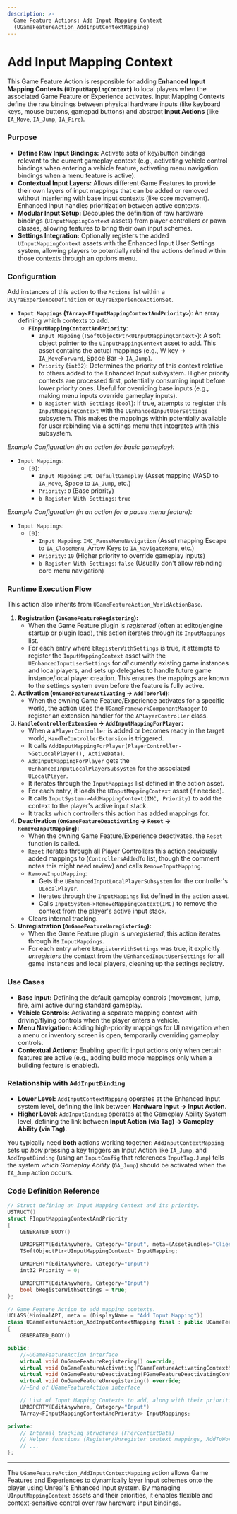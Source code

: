 ```yaml
---
description: >-
  Game Feature Actions: Add Input Mapping Context
  (UGameFeatureAction_AddInputContextMapping)
---
```


# Add Input Mapping Context

This Game Feature Action is responsible for adding **Enhanced Input Mapping Contexts (`UInputMappingContext`)** to local players when the associated Game Feature or Experience activates. Input Mapping Contexts define the raw bindings between physical hardware inputs (like keyboard keys, mouse buttons, gamepad buttons) and abstract **Input Actions** (like `IA_Move`, `IA_Jump`, `IA_Fire`).

### Purpose

* **Define Raw Input Bindings:** Activate sets of key/button bindings relevant to the current gameplay context (e.g., activating vehicle control bindings when entering a vehicle feature, activating menu navigation bindings when a menu feature is active).
* **Contextual Input Layers:** Allows different Game Features to provide their own layers of input mappings that can be added or removed without interfering with base input contexts (like core movement). Enhanced Input handles prioritization between active contexts.
* **Modular Input Setup:** Decouples the definition of raw hardware bindings (`UInputMappingContext` assets) from player controllers or pawn classes, allowing features to bring their own input schemes.
* **Settings Integration:** Optionally registers the added `UInputMappingContext` assets with the Enhanced Input User Settings system, allowing players to potentially rebind the actions defined within those contexts through an options menu.

### Configuration

Add instances of this action to the `Actions` list within a `ULyraExperienceDefinition` or `ULyraExperienceActionSet`.

* **`Input Mappings` (`TArray<FInputMappingContextAndPriority>`)**: An array defining which contexts to add.
  * **`FInputMappingContextAndPriority`**:
    * `Input Mapping` (`TSoftObjectPtr<UInputMappingContext>`): A soft object pointer to the `UInputMappingContext` asset to add. This asset contains the actual mappings (e.g., W key -> `IA_MoveForward`, Space Bar -> `IA_Jump`).
    * `Priority` (`int32`): Determines the priority of this context relative to others added to the Enhanced Input subsystem. Higher priority contexts are processed first, potentially consuming input before lower priority ones. Useful for overriding base inputs (e.g., making menu inputs override gameplay inputs).
    * `b Register With Settings` (`bool`): If true, attempts to register this `InputMappingContext` with the `UEnhancedInputUserSettings` subsystem. This makes the mappings within potentially available for user rebinding via a settings menu that integrates with this subsystem.

_Example Configuration (in an action for basic gameplay):_

* `Input Mappings`:
  * `[0]`:
    * `Input Mapping`: `IMC_DefaultGameplay` (Asset mapping WASD to `IA_Move`, Space to `IA_Jump`, etc.)
    * `Priority`: `0` (Base priority)
    * `b Register With Settings`: `true`

_Example Configuration (in an action for a pause menu feature):_

* `Input Mappings`:
  * `[0]`:
    * `Input Mapping`: `IMC_PauseMenuNavigation` (Asset mapping Escape to `IA_CloseMenu`, Arrow Keys to `IA_NavigateMenu`, etc.)
    * `Priority`: `10` (Higher priority to override gameplay inputs)
    * `b Register With Settings`: `false` (Usually don't allow rebinding core menu navigation)

### Runtime Execution Flow

This action also inherits from `UGameFeatureAction_WorldActionBase`.

1. **Registration (`OnGameFeatureRegistering`):**
   * When the Game Feature plugin is _registered_ (often at editor/engine startup or plugin load), this action iterates through its `InputMappings` list.
   * For each entry where `bRegisterWithSettings` is true, it attempts to register the `InputMappingContext` asset with the `UEnhancedInputUserSettings` for _all_ currently existing game instances and local players, and sets up delegates to handle future game instance/local player creation. This ensures the mappings are known to the settings system even before the feature is fully active.
2. **Activation (`OnGameFeatureActivating` -> `AddToWorld`):**
   * When the owning Game Feature/Experience activates for a specific world, the action uses the `UGameFrameworkComponentManager` to register an extension handler for the `APlayerController` class.
3. **`HandleControllerExtension` -> `AddInputMappingForPlayer`:**
   * When a `APlayerController` is added or becomes ready in the target world, `HandleControllerExtension` is triggered.
   * It calls `AddInputMappingForPlayer(PlayerController->GetLocalPlayer(), ActiveData)`.
   * `AddInputMappingForPlayer` gets the `UEnhancedInputLocalPlayerSubsystem` for the associated `ULocalPlayer`.
   * It iterates through the `InputMappings` list defined in the action asset.
   * For each entry, it loads the `UInputMappingContext` asset (if needed).
   * It calls `InputSystem->AddMappingContext(IMC, Priority)` to add the context to the player's active input stack.
   * It tracks which controllers this action has added mappings for.
4. **Deactivation (`OnGameFeatureDeactivating` -> `Reset` -> `RemoveInputMapping`):**
   * When the owning Game Feature/Experience deactivates, the `Reset` function is called.
   * `Reset` iterates through all Player Controllers this action previously added mappings to (`ControllersAddedTo` list, though the comment notes this might need review) and calls `RemoveInputMapping`.
   * `RemoveInputMapping`:
     * Gets the `UEnhancedInputLocalPlayerSubsystem` for the controller's `ULocalPlayer`.
     * Iterates through the `InputMappings` list defined in the action asset.
     * Calls `InputSystem->RemoveMappingContext(IMC)` to remove the context from the player's active input stack.
   * Clears internal tracking.
5. **Unregistration (`OnGameFeatureUnregistering`):**
   * When the Game Feature plugin is _unregistered_, this action iterates through its `InputMappings`.
   * For each entry where `bRegisterWithSettings` was true, it explicitly _unregisters_ the context from the `UEnhancedInputUserSettings` for all game instances and local players, cleaning up the settings registry.

### Use Cases

* **Base Input:** Defining the default gameplay controls (movement, jump, fire, aim) active during standard gameplay.
* **Vehicle Controls:** Activating a separate mapping context with driving/flying controls when the player enters a vehicle.
* **Menu Navigation:** Adding high-priority mappings for UI navigation when a menu or inventory screen is open, temporarily overriding gameplay controls.
* **Contextual Actions:** Enabling specific input actions only when certain features are active (e.g., adding build mode mappings only when a building feature is enabled).

### Relationship with `AddInputBinding`

* **Lower Level:** `AddInputContextMapping` operates at the Enhanced Input system level, defining the link between **Hardware Input -> Input Action**.
* **Higher Level:** `AddInputBinding` operates at the Gameplay Ability System level, defining the link between **Input Action (via Tag) -> Gameplay Ability (via Tag)**.

You typically need **both** actions working together: `AddInputContextMapping` sets up _how_ pressing a key triggers an Input Action like `IA_Jump`, and `AddInputBinding` (using an `InputConfig` that references `InputTag.Jump`) tells the system _which Gameplay Ability_ (`GA_Jump`) should be activated when the `IA_Jump` action occurs.

### Code Definition Reference

```cpp
// Struct defining an Input Mapping Context and its priority.
USTRUCT()
struct FInputMappingContextAndPriority
{
	GENERATED_BODY()

	UPROPERTY(EditAnywhere, Category="Input", meta=(AssetBundles="Client,Server"))
	TSoftObjectPtr<UInputMappingContext> InputMapping;

	UPROPERTY(EditAnywhere, Category="Input")
	int32 Priority = 0;

	UPROPERTY(EditAnywhere, Category="Input")
	bool bRegisterWithSettings = true;
};

// Game Feature Action to add mapping contexts.
UCLASS(MinimalAPI, meta = (DisplayName = "Add Input Mapping"))
class UGameFeatureAction_AddInputContextMapping final : public UGameFeatureAction_WorldActionBase
{
	GENERATED_BODY()

public:
	//~UGameFeatureAction interface
	virtual void OnGameFeatureRegistering() override;
	virtual void OnGameFeatureActivating(FGameFeatureActivatingContext& Context) override;
	virtual void OnGameFeatureDeactivating(FGameFeatureDeactivatingContext& Context) override;
	virtual void OnGameFeatureUnregistering() override;
	//~End of UGameFeatureAction interface

	// List of Input Mapping Contexts to add, along with their priorities.
	UPROPERTY(EditAnywhere, Category="Input")
	TArray<FInputMappingContextAndPriority> InputMappings;

private:
	// Internal tracking structures (FPerContextData)
	// Helper functions (Register/Unregister context mappings, AddToWorld, Reset, HandleControllerExtension, etc.)
	// ...
};
```

***

The `UGameFeatureAction_AddInputContextMapping` action allows Game Features and Experiences to dynamically layer input schemes onto the player using Unreal's Enhanced Input system. By managing `UInputMappingContext` assets and their priorities, it enables flexible and context-sensitive control over raw hardware input bindings.
